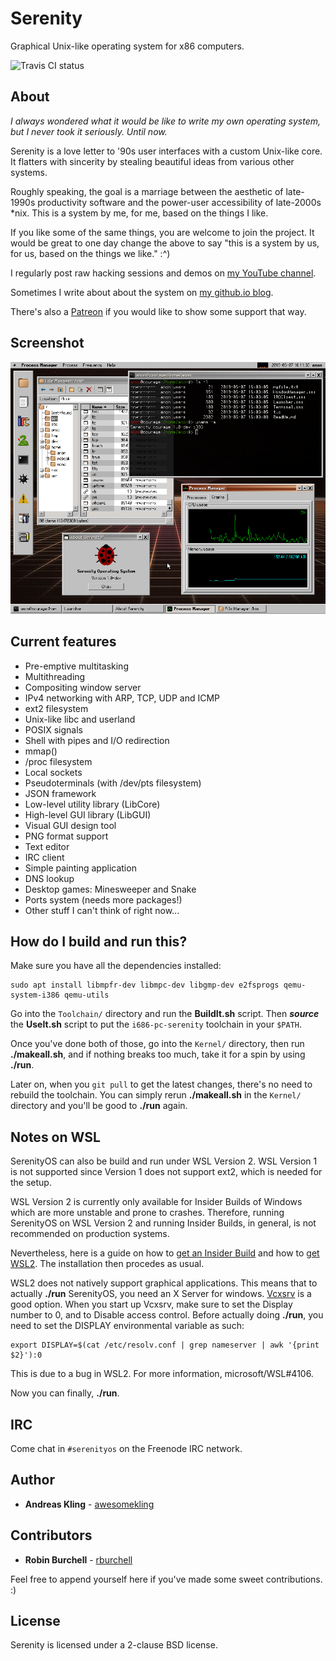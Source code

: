 # Serenity

Graphical Unix-like operating system for x86 computers.

![Travis CI status](https://api.travis-ci.com/SerenityOS/serenity.svg?branch=master)

## About

*I always wondered what it would be like to write my own operating system, but I never took it seriously. Until now.*

Serenity is a love letter to '90s user interfaces with a custom Unix-like core. It flatters with sincerity by stealing beautiful ideas from various other systems.

Roughly speaking, the goal is a marriage between the aesthetic of late-1990s productivity software and the power-user accessibility of late-2000s \*nix. This is a system by me, for me, based on the things I like.

If you like some of the same things, you are welcome to join the project. It would be great to one day change the above to say "this is a system by us, for us, based on the things we like." :^)

I regularly post raw hacking sessions and demos on [my YouTube channel](https://www.youtube.com/c/AndreasKling/).

Sometimes I write about about the system on [my github.io blog](https://awesomekling.github.io/).

There's also a [Patreon](https://www.patreon.com/serenityos) if you would like to show some support that way.

## Screenshot

![Screenshot as of 191112e](https://raw.githubusercontent.com/SerenityOS/serenity/master/Meta/screenshot-191112e.png)

## Current features

* Pre-emptive multitasking
* Multithreading
* Compositing window server
* IPv4 networking with ARP, TCP, UDP and ICMP
* ext2 filesystem
* Unix-like libc and userland
* POSIX signals
* Shell with pipes and I/O redirection
* mmap()
* /proc filesystem
* Local sockets
* Pseudoterminals (with /dev/pts filesystem)
* JSON framework
* Low-level utility library (LibCore)
* High-level GUI library (LibGUI)
* Visual GUI design tool
* PNG format support
* Text editor
* IRC client
* Simple painting application
* DNS lookup
* Desktop games: Minesweeper and Snake
* Ports system (needs more packages!)
* Other stuff I can't think of right now...

## How do I build and run this?

Make sure you have all the dependencies installed:

```
sudo apt install libmpfr-dev libmpc-dev libgmp-dev e2fsprogs qemu-system-i386 qemu-utils
```

Go into the `Toolchain/` directory and run the **BuildIt.sh** script. Then ***source*** the **UseIt.sh** script to put the `i686-pc-serenity` toolchain in your `$PATH`.

Once you've done both of those, go into the `Kernel/` directory, then run
**./makeall.sh**, and if nothing breaks too much, take it for a spin by using
**./run**.

Later on, when you `git pull` to get the latest changes, there's no need to rebuild the toolchain. You can simply rerun **./makeall.sh** in the `Kernel/` directory and you'll be good to **./run** again.

## Notes on WSL

SerenityOS can also be build and run under WSL Version 2. WSL Version 1 is not supported since Version 1 does not support ext2, which is needed for the setup.

WSL Version 2 is currently only available for Insider Builds of Windows which are more unstable and prone to crashes. Therefore, running SerenityOS on WSL Version 2 and running Insider Builds, in general, is not recommended on production systems.

Nevertheless, here is a guide on how to [get an Insider Build](https://insider.windows.com/en-us/how-to-pc/) and how to [get WSL2](https://docs.microsoft.com/en-us/windows/wsl/wsl2-install). The installation then procedes as usual.

WSL2 does not natively support graphical applications. This means that to actually **./run** SerenityOS, you need an X Server for windows. [Vcxsrv](https://sourceforge.net/projects/vcxsrv/) is a good option. When you start up Vcxsrv, make sure to set the Display number to 0, and to Disable access control. Before actually doing **./run**, you need to set the DISPLAY environmental variable as such:

```
export DISPLAY=$(cat /etc/resolv.conf | grep nameserver | awk '{print $2}'):0
```
This is due to a bug in WSL2. For more information, microsoft/WSL#4106.

Now you can finally, **./run**.

## IRC

Come chat in `#serenityos` on the Freenode IRC network.

## Author

* **Andreas Kling** - [awesomekling](https://twitter.com/awesomekling)

## Contributors

* **Robin Burchell** - [rburchell](https://github.com/rburchell)

Feel free to append yourself here if you've made some sweet contributions. :)

## License

Serenity is licensed under a 2-clause BSD license.


